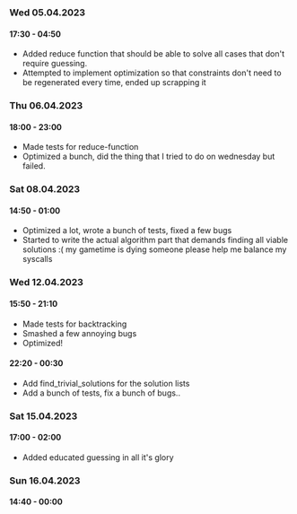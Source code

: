 
### Wed 05.04.2023

#### 17:30 - 04:50
- Added reduce function that should be able to solve all cases that don't
  require guessing.
- Attempted to implement optimization so that constraints don't need to be
  regenerated every time, ended up scrapping it

### Thu 06.04.2023

#### 18:00 - 23:00
- Made tests for reduce-function
- Optimized a bunch, did the thing that I tried to do on wednesday but failed.

### Sat 08.04.2023

#### 14:50 - 01:00
- Optimized a lot, wrote a bunch of tests, fixed a few bugs
- Started to write the actual algorithm part that demands finding all viable
  solutions :( my gametime is dying someone please help me balance my syscalls

### Wed 12.04.2023

#### 15:50 - 21:10
- Made tests for backtracking
- Smashed a few annoying bugs
- Optimized!

#### 22:20 - 00:30
- Add find_trivial_solutions for the solution lists
- Add a bunch of tests, fix a bunch of bugs..

### Sat 15.04.2023

#### 17:00 - 02:00
- Added educated guessing in all it's glory

### Sun 16.04.2023

#### 14:40 - 00:00